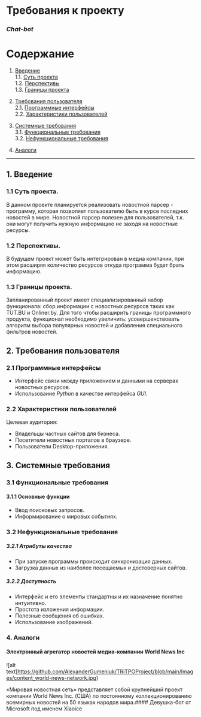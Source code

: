 # Требования к проекту  
### *Chat-bot*


# Содержание

 1.	[Введение](#1)   
   1.1. [Суть проекта](#1.1)    
   1.2. [Перспективы](#1.2)  
   1.3.  [Границы проекта](#1.3)  
 
 2.	[Требования пользователя](#2)   
   2.1. [Программные интерфейсы](#2.1)     
   2.2. [Характеристики пользователей](#2.3) 
   
 3.	[Системные требования](#3)    
   3.1. [Функциональные требования](#3.1)   
   3.2. [Нефункциональные требования](#3.2)   
         
 4.	[Аналоги](#4) 
 
---
##  1.	Введение <a name="1"></a>   

###     1.1	Суть проекта.<a name="1.1"></a>
В данном проекте планируется реализовать новостной парсер -  программу, которая позволяет пользователю быть в курсе последних новостей в мире. Новостной парсер полезен для пользователей, т.к. они могут получить нужную информацию не заходя на новостные ресурсы. 

###     1.2 Перспективы.<a name="1.2"></a> 
В будущем проект может быть интегрирован в медиа компании, при этом расширяя количество ресурсов откуда программа будет брать информацию.

###     1.3 Границы проекта.<a name="1.3"></a>      
Запланированный проект имеет специализированный набор функционала: сбор  информации с новостных ресурсов таких как TUT.BU и Onliner.by. Для того чтобы расширить границы программного продукта, функционал необходимо увеличить: усовершенствовать алгоритм выбора популярных новостей и добавления специального фильтров новостей.

## 2.	Требования пользователя<a name="2"></a> 

### 2.1	Программные интерфейсы<a name="2.1"></a>   
-	Интерфейс связи между приложением и данными на серверах новостных ресурсов.  
-	Использование *Python* в качестве интерфейса *GUI*. 


### 2.2	Характеристики пользователей<a name="2.3"></a>   
Целевая аудитория:  
-	Владельцы частных сайтов для бизнеса.
- Посетители новостных порталов в браузере.
- Пользователи Desktop-приложения.

## 3. Системные требования<a name="3"></a>   

### 3.1 Функциональные требования<a name="3.1"></a> 
#### 3.1.1 Основные функции 
 -	Ввод поисковых запросов.   
 -	Информирование о мировых событиях.   

### 3.2	Нефункциональные требования<a name="3.2"></a> 
##### 3.2.1	Атрибуты качества
-	При запуске программы происходит синхронизация данных.
-	Загрузка данных из наиболее посещаемых и достоверных сайтов.
##### 	3.2.2	Доступность
-	Интерфейс и его элементы стандартны и их назначение понятно интуитивно.  
-	Простота изложения информации.
-   Полезные сообщения об ошибках.
-   Использование изображений.

### 4. Аналоги<a name="4"></a> 

#### Электронный агрегатор новостей медиа-компании World News Inc

![alt text]https://github.com/AlexanderGumeniuk/TRiTPOProject/blob/main/Images/content_world-news-network.jpg)

«Мировая новостная сеть» представляет собой крупнейший проект компании World News Inc. (США) по постоянному коллекционированию всемирных новостей на 50 языках народов мира.#### Девушка-бот от Microsoft под именем Xiaoice

